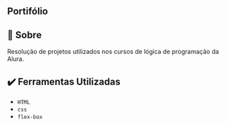 ## Portifólio
<h2>📁 Sobre</h2>
<p>Resolução de projetos utilizados nos cursos de lógica de programação da Alura.</p>

## ✔️ Ferramentas Utilizadas

- ``HTML``
- ``css``
- ``flex-box``

